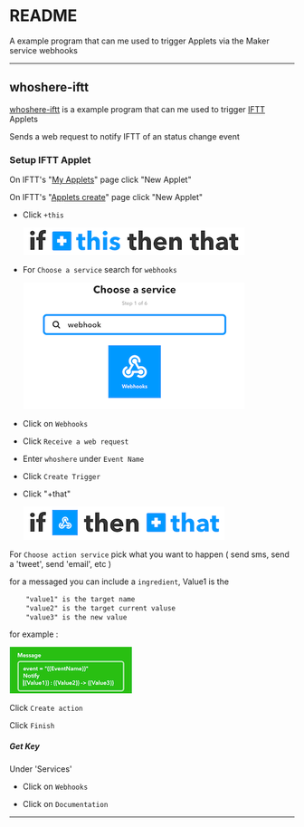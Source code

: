 # README #

A example program that can me used to trigger Applets via the Maker service webhooks

-------

## whoshere-iftt ##

[whoshere-iftt](/whoshere-iftt/whoshere-iftt.py) is a example program that can me used to trigger [IFTT](https://ifttt.com/) Applets


Sends a web request to notify IFTT of an status change event 


### Setup IFTT Applet ###

On IFTT's "[My Applets](https://ifttt.com/my_applets)" page click "New Applet"

On IFTT's "[Applets create](https://ifttt.com/create)" page click "New Applet"

- Click `+this`

  ![+this](/whoshere-iftt/.screen_shots/Screen_Shot_this.png)

- For `Choose a service` search for `webhooks`

  ![service](/whoshere-iftt/.screen_shots/Screen_Shot_service.png)

- Click on `Webhooks`

- Click `Receive a web request`

- Enter `whoshere` under `Event Name`

- Click `Create Trigger`

- Click "+that"

  ![+that](/whoshere-iftt/.screen_shots/Screen_Shot_that.png)

For `Choose action service` pick what you want to happen ( send sms, send a 'tweet', send 'email', etc )

for a messaged you can include a `ingredient`, Value1 is the

        "value1" is the target name
        "value2" is the target current valuse 
        "value3" is the new value

for example :

  ![message](/whoshere-iftt/.screen_shots/Screen_Shot_message.png)


Click `Create action`

Click `Finish`


##### Get Key ####

Under 'Services'

- Click on `Webhooks`

- Click on `Documentation`


-------

